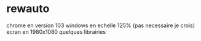 # rewauto
chrome en version 103
windows en echelle 125% (pas necessaire je crois)
ecran en 1980x1080
quelques librairies
